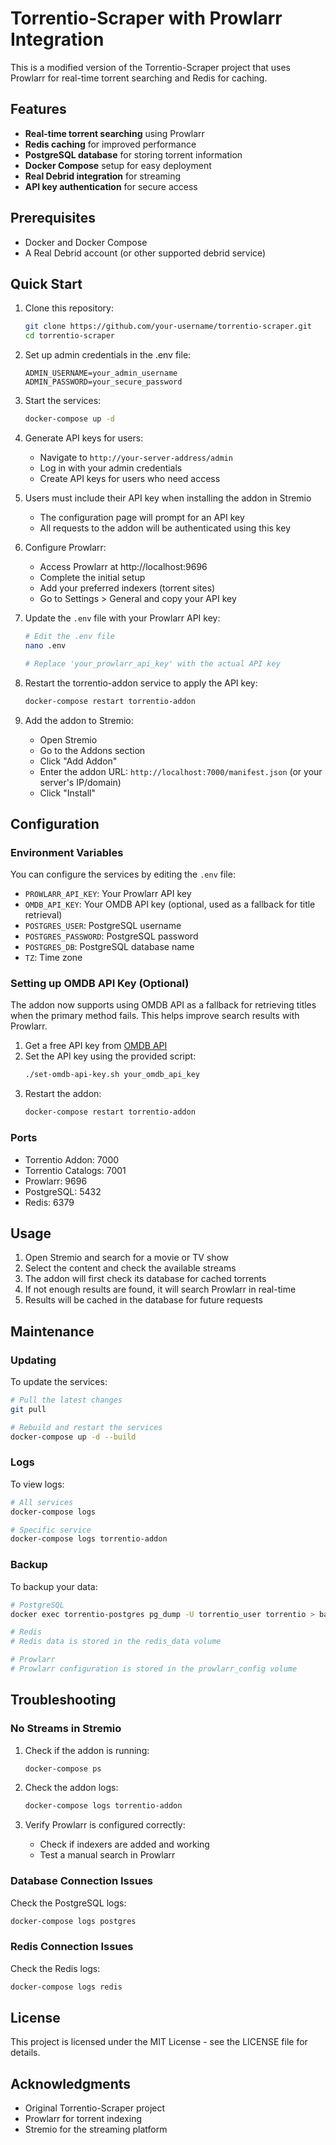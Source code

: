 # Torrentio-Scraper with Prowlarr Integration

This is a modified version of the Torrentio-Scraper project that uses Prowlarr for real-time torrent searching and Redis for caching.

## Features

- **Real-time torrent searching** using Prowlarr
- **Redis caching** for improved performance
- **PostgreSQL database** for storing torrent information
- **Docker Compose** setup for easy deployment
- **Real Debrid integration** for streaming
- **API key authentication** for secure access

## Prerequisites

- Docker and Docker Compose
- A Real Debrid account (or other supported debrid service)

## Quick Start

1. Clone this repository:
   ```bash
   git clone https://github.com/your-username/torrentio-scraper.git
   cd torrentio-scraper
   ```

2. Set up admin credentials in the .env file:
   ```
   ADMIN_USERNAME=your_admin_username
   ADMIN_PASSWORD=your_secure_password
   ```

3. Start the services:
   ```bash
   docker-compose up -d
   ```

4. Generate API keys for users:
   - Navigate to `http://your-server-address/admin`
   - Log in with your admin credentials
   - Create API keys for users who need access

5. Users must include their API key when installing the addon in Stremio
   - The configuration page will prompt for an API key
   - All requests to the addon will be authenticated using this key

3. Configure Prowlarr:
   - Access Prowlarr at http://localhost:9696
   - Complete the initial setup
   - Add your preferred indexers (torrent sites)
   - Go to Settings > General and copy your API key

4. Update the `.env` file with your Prowlarr API key:
   ```bash
   # Edit the .env file
   nano .env
   
   # Replace 'your_prowlarr_api_key' with the actual API key
   ```

5. Restart the torrentio-addon service to apply the API key:
   ```bash
   docker-compose restart torrentio-addon
   ```

6. Add the addon to Stremio:
   - Open Stremio
   - Go to the Addons section
   - Click "Add Addon"
   - Enter the addon URL: `http://localhost:7000/manifest.json` (or your server's IP/domain)
   - Click "Install"

## Configuration

### Environment Variables

You can configure the services by editing the `.env` file:

- `PROWLARR_API_KEY`: Your Prowlarr API key
- `OMDB_API_KEY`: Your OMDB API key (optional, used as a fallback for title retrieval)
- `POSTGRES_USER`: PostgreSQL username
- `POSTGRES_PASSWORD`: PostgreSQL password
- `POSTGRES_DB`: PostgreSQL database name
- `TZ`: Time zone

### Setting up OMDB API Key (Optional)

The addon now supports using OMDB API as a fallback for retrieving titles when the primary method fails. This helps improve search results with Prowlarr.

1. Get a free API key from [OMDB API](http://www.omdbapi.com/apikey.aspx)
2. Set the API key using the provided script:
   ```bash
   ./set-omdb-api-key.sh your_omdb_api_key
   ```
3. Restart the addon:
   ```bash
   docker-compose restart torrentio-addon
   ```

### Ports

- Torrentio Addon: 7000
- Torrentio Catalogs: 7001
- Prowlarr: 9696
- PostgreSQL: 5432
- Redis: 6379

## Usage

1. Open Stremio and search for a movie or TV show
2. Select the content and check the available streams
3. The addon will first check its database for cached torrents
4. If not enough results are found, it will search Prowlarr in real-time
5. Results will be cached in the database for future requests

## Maintenance

### Updating

To update the services:

```bash
# Pull the latest changes
git pull

# Rebuild and restart the services
docker-compose up -d --build
```

### Logs

To view logs:

```bash
# All services
docker-compose logs

# Specific service
docker-compose logs torrentio-addon
```

### Backup

To backup your data:

```bash
# PostgreSQL
docker exec torrentio-postgres pg_dump -U torrentio_user torrentio > backup.sql

# Redis
# Redis data is stored in the redis_data volume

# Prowlarr
# Prowlarr configuration is stored in the prowlarr_config volume
```

## Troubleshooting

### No Streams in Stremio

1. Check if the addon is running:
   ```bash
   docker-compose ps
   ```

2. Check the addon logs:
   ```bash
   docker-compose logs torrentio-addon
   ```

3. Verify Prowlarr is configured correctly:
   - Check if indexers are added and working
   - Test a manual search in Prowlarr

### Database Connection Issues

Check the PostgreSQL logs:
```bash
docker-compose logs postgres
```

### Redis Connection Issues

Check the Redis logs:
```bash
docker-compose logs redis
```

## License

This project is licensed under the MIT License - see the LICENSE file for details.

## Acknowledgments

- Original Torrentio-Scraper project
- Prowlarr for torrent indexing
- Stremio for the streaming platform
